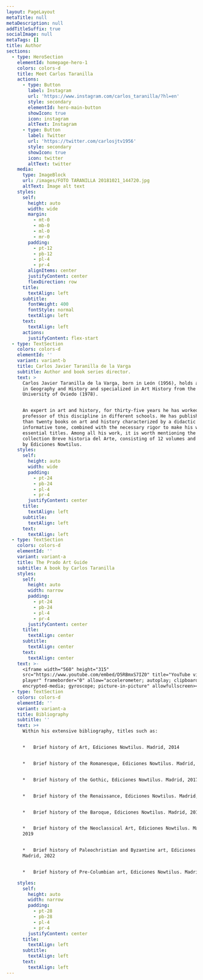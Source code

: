 ```yaml
---
layout: PageLayout
metaTitle: null
metaDescription: null
addTitleSuffix: true
socialImage: null
metaTags: []
title: Author
sections:
  - type: HeroSection
    elementId: homepage-hero-1
    colors: colors-d
    title: Meet Carlos Taranilla
    actions:
      - type: Button
        label: Instagram
        url: 'https://www.instagram.com/carlos_taranilla/?hl=en'
        style: secondary
        elementId: hero-main-button
        showIcon: true
        icon: instagram
        altText: Instagram
      - type: Button
        label: Twitter
        url: 'https://twitter.com/carlosjtv1956'
        style: secondary
        showIcon: true
        icon: twitter
        altText: twitter
    media:
      type: ImageBlock
      url: /images/FOTO TARANILLA 20181021_144720.jpg
      altText: Image alt text
    styles:
      self:
        height: auto
        width: wide
        margin:
          - mt-0
          - mb-0
          - ml-0
          - mr-0
        padding:
          - pt-12
          - pb-12
          - pl-4
          - pr-4
        alignItems: center
        justifyContent: center
        flexDirection: row
      title:
        textAlign: left
      subtitle:
        fontWeight: 400
        fontStyle: normal
        textAlign: left
      text:
        textAlign: left
      actions:
        justifyContent: flex-start
  - type: TextSection
    colors: colors-d
    elementId: ''
    variant: variant-b
    title: Carlos Javier Taranilla de la Varga
    subtitle: Author and book series director.
    text: >
      Carlos Javier Taranilla de la Varga, born in León (1956), holds a degree
      in Geography and History and specialized in Art History from the
      University of Oviedo (1978).


      An expert in art and history, for thirty-five years he has worked as a
      professor of this discipline in different schools. He has published more
      than twenty books on art and history characterized by a didactic and
      informative tone, combined with the necessary rigor to make his works
      essential titles. Among all his work, it is worth mentioning the
      collection Breve historia del Arte, consisting of 12 volumes and published
      by Ediciones Nowtilus.
    styles:
      self:
        height: auto
        width: wide
        padding:
          - pt-24
          - pb-24
          - pl-4
          - pr-4
        justifyContent: center
      title:
        textAlign: left
      subtitle:
        textAlign: left
      text:
        textAlign: left
  - type: TextSection
    colors: colors-d
    elementId: ''
    variant: variant-a
    title: The Prado Art Guide
    subtitle: A book by Carlos Taranilla
    styles:
      self:
        height: auto
        width: narrow
        padding:
          - pt-24
          - pb-24
          - pl-4
          - pr-4
        justifyContent: center
      title:
        textAlign: center
      subtitle:
        textAlign: center
      text:
        textAlign: center
    text: >-
      <iframe width="560" height="315"
      src="https://www.youtube.com/embed/D5RBmxS7IZ0" title="YouTube video
      player" frameborder="0" allow="accelerometer; autoplay; clipboard-write;
      encrypted-media; gyroscope; picture-in-picture" allowfullscreen></iframe>
  - type: TextSection
    colors: colors-d
    elementId: ''
    variant: variant-a
    title: Bibliography
    subtitle: ''
    text: >+
      Within his extensive bibliography, titles such as:


      *   Brief history of Art, Ediciones Nowtilus. Madrid, 2014


      *   Brief history of the Romanesque, Ediciones Nowtilus. Madrid, 2016


      *   Brief history of the Gothic, Ediciones Nowtilus. Madrid, 2017


      *   Brief history of the Renaissance, Ediciones Nowtilus. Madrid, 2017


      *   Brief history of the Baroque, Ediciones Nowtilus. Madrid, 2018


      *   Brief history of the Neoclassical Art, Ediciones Nowtilus. Madrid,
      2019


      *   Brief history of Paleochristian and Byzantine art, Ediciones Nowtilus.
      Madrid, 2022


      *   Brief history of Pre-Columbian art, Ediciones Nowtilus. Madrid, 2022

    styles:
      self:
        height: auto
        width: narrow
        padding:
          - pt-28
          - pb-28
          - pl-4
          - pr-4
        justifyContent: center
      title:
        textAlign: left
      subtitle:
        textAlign: left
      text:
        textAlign: left
---
```

